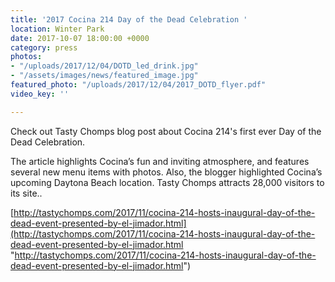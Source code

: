 ```yaml
---
title: '2017 Cocina 214 Day of the Dead Celebration '
location: Winter Park
date: 2017-10-07 18:00:00 +0000
category: press
photos:
- "/uploads/2017/12/04/DOTD_led_drink.jpg"
- "/assets/images/news/featured_image.jpg"
featured_photo: "/uploads/2017/12/04/2017_DOTD_flyer.pdf"
video_key: ''

---
```

Check out Tasty Chomps blog post about Cocina 214's first ever Day of the Dead Celebration.

The article highlights Cocina’s fun and inviting atmosphere, and features several new menu items with photos. Also, the blogger highlighted Cocina’s upcoming Daytona Beach location. Tasty Chomps attracts 28,000 visitors to its site..

[http://tastychomps.com/2017/11/cocina-214-hosts-inaugural-day-of-the-dead-event-presented-by-el-jimador.html](http://tastychomps.com/2017/11/cocina-214-hosts-inaugural-day-of-the-dead-event-presented-by-el-jimador.html "http://tastychomps.com/2017/11/cocina-214-hosts-inaugural-day-of-the-dead-event-presented-by-el-jimador.html")